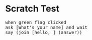 # Scratch Test
<pre class="blocks">
when green flag clicked
ask [What's your name] and wait
say (join [hello, ] (answer))
</pre>
